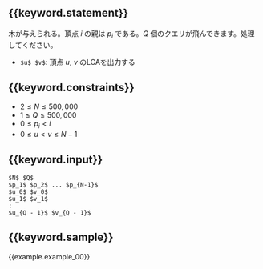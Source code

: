 ## {{keyword.statement}}
木が与えられる。頂点 $i$ の親は $p_i$ である。$Q$ 個のクエリが飛んできます。処理してください。

- `$u$ $v$`: 頂点 $u$, $v$ のLCAを出力する

## {{keyword.constraints}}

- $2 \leq N \leq 500,000$
- $1 \leq Q \leq 500,000$
- $0 \leq p_i < i$
- $0 \leq u < v \leq N - 1$

## {{keyword.input}}

~~~
$N$ $Q$
$p_1$ $p_2$ ... $p_{N-1}$
$u_0$ $v_0$
$u_1$ $v_1$
:
$u_{Q - 1}$ $v_{Q - 1}$
~~~

## {{keyword.sample}}

{{example.example_00}}
